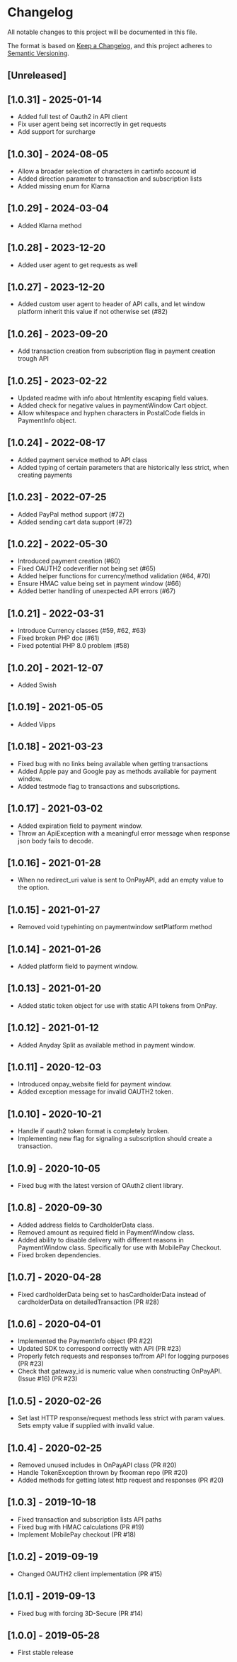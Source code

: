 # Changelog
All notable changes to this project will be documented in this file.

The format is based on [Keep a Changelog](https://keepachangelog.com/en/1.0.0/),
and this project adheres to [Semantic Versioning](https://semver.org/spec/v2.0.0.html).

## [Unreleased]

## [1.0.31] - 2025-01-14
- Added full test of Oauth2 in API client
- Fix user agent being set incorrectly in get requests
- Add support for surcharge

## [1.0.30] - 2024-08-05
- Allow a broader selection of characters in cartinfo account id
- Added direction parameter to transaction and subscription lists
- Added missing enum for Klarna

## [1.0.29] - 2024-03-04
- Added Klarna method

## [1.0.28] - 2023-12-20
- Added user agent to get requests as well

## [1.0.27] - 2023-12-20
- Added custom user agent to header of API calls, and let window platform inherit this value if not otherwise set (#82)

## [1.0.26] - 2023-09-20
- Add transaction creation from subscription flag in payment creation trough API

## [1.0.25] - 2023-02-22
- Updated readme with info about htmlentity escaping field values.
- Added check for negative values in paymentWindow Cart object.
- Allow whitespace and hyphen characters in PostalCode fields in PaymentInfo object.

## [1.0.24] - 2022-08-17
- Added payment service method to API class
- Added typing of certain parameters that are historically less strict, when creating payments

## [1.0.23] - 2022-07-25
- Added PayPal method support (#72)
- Added sending cart data support (#72)

## [1.0.22] - 2022-05-30
- Introduced payment creation (#60)
- Fixed OAUTH2 codeverifier not being set (#65)
- Added helper functions for currency/method validation (#64, #70)
- Ensure HMAC value being set in payment window (#66)
- Added better handling of unexpected API errors (#67)

## [1.0.21] - 2022-03-31
- Introduce Currency classes (#59, #62, #63)
- Fixed broken PHP doc (#61)
- Fixed potential PHP 8.0 problem  (#58)

## [1.0.20] - 2021-12-07
- Added Swish

## [1.0.19] - 2021-05-05
- Added Vipps

## [1.0.18] - 2021-03-23
- Fixed bug with no links being available when getting transactions
- Added Apple pay and Google pay as methods available for payment window.
- Added testmode flag to transactions and subscriptions.

## [1.0.17] - 2021-03-02
- Added expiration field to payment window.
- Throw an ApiException with a meaningful error message when response json body fails to decode.

## [1.0.16] - 2021-01-28
- When no redirect_uri value is sent to OnPayAPI, add an empty value to the option.

## [1.0.15] - 2021-01-27
- Removed void typehinting on paymentwindow setPlatform method

## [1.0.14] - 2021-01-26
- Added platform field to payment window.

## [1.0.13] - 2021-01-20
- Added static token object for use with static API tokens from OnPay.

## [1.0.12] - 2021-01-12
- Added Anyday Split as available method in payment window.

## [1.0.11] - 2020-12-03
- Introduced onpay_website field for payment window.
- Added exception message for invalid OAUTH2 token.

## [1.0.10] - 2020-10-21
- Handle if oauth2 token format is completely broken.
- Implementing new flag for signaling a subscription should create a transaction.

## [1.0.9] - 2020-10-05
- Fixed bug with the latest version of OAuth2 client library.

## [1.0.8] - 2020-09-30
- Added address fields to CardholderData class.
- Removed amount as required field in PaymentWindow class.
- Added ability to disable delivery with different reasons in PaymentWindow class. Specifically for use with MobilePay Checkout.
- Fixed broken dependencies.

## [1.0.7] - 2020-04-28
- Fixed cardholderData being set to hasCardholderData instead of cardholderData on detailedTransaction (PR #28)

## [1.0.6] - 2020-04-01
- Implemented the PaymentInfo object (PR #22)
- Updated SDK to correspond correctly with API (PR #23)
- Properly fetch requests and responses to/from API for logging purposes (PR #23)
- Check that gateway_id is numeric value when constructing OnPayAPI. (Issue #16) (PR #23)

## [1.0.5] - 2020-02-26
- Set last HTTP response/request methods less strict with param values. Sets empty value if supplied with invalid value.

## [1.0.4] - 2020-02-25
- Removed unused includes in OnPayAPI class (PR #20)
- Handle TokenException thrown by fkooman repo (PR #20)
- Added methods for getting latest http request and responses (PR #20)

## [1.0.3] - 2019-10-18
- Fixed transaction and subscription lists API paths
- Fixed bug with HMAC calculations (PR #19)
- Implement MobilePay checkout (PR #18)

## [1.0.2] - 2019-09-19
- Changed OAUTH2 client implementation (PR #15)

## [1.0.1] - 2019-09-13
- Fixed bug with forcing 3D-Secure (PR #14)

## [1.0.0] - 2019-05-28
- First stable release

